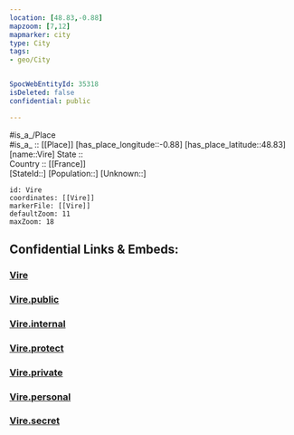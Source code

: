 ```yaml
---
location: [48.83,-0.88] 
mapzoom: [7,12] 
mapmarker: city 
type: City
tags:
- geo/City


SpocWebEntityId: 35318
isDeleted: false
confidential: public

---
```

#is_a_/Place  
#is_a_ :: [[Place]] 
[has_place_longitude::-0.88] 
[has_place_latitude::48.83] 
[name::Vire] 
State ::  
Country :: [[France]]  
[StateId::] 
[Population::] 
[Unknown::] 


```leaflet
id: Vire
coordinates: [[Vire]] 
markerFile: [[Vire]] 
defaultZoom: 11 
maxZoom: 18
```


## Confidential Links & Embeds: 

### [Vire](/_Standards/Earth/Continent/Europe/Europe~West/France/regions~France/Normandie/departments~Normandie/Calvados/communes~Calvados/Vire/cities~Vire/Vire.md) 

### [Vire.public](/_public/Earth/Continent/Europe/Europe~West/France/regions~France/Normandie/departments~Normandie/Calvados/communes~Calvados/Vire/cities~Vire/Vire.public.md) 

### [Vire.internal](/_internal/Earth/Continent/Europe/Europe~West/France/regions~France/Normandie/departments~Normandie/Calvados/communes~Calvados/Vire/cities~Vire/Vire.internal.md) 

### [Vire.protect](/_protect/Earth/Continent/Europe/Europe~West/France/regions~France/Normandie/departments~Normandie/Calvados/communes~Calvados/Vire/cities~Vire/Vire.protect.md) 

### [Vire.private](/_private/Earth/Continent/Europe/Europe~West/France/regions~France/Normandie/departments~Normandie/Calvados/communes~Calvados/Vire/cities~Vire/Vire.private.md) 

### [Vire.personal](/_personal/Earth/Continent/Europe/Europe~West/France/regions~France/Normandie/departments~Normandie/Calvados/communes~Calvados/Vire/cities~Vire/Vire.personal.md) 

### [Vire.secret](/_secret/Earth/Continent/Europe/Europe~West/France/regions~France/Normandie/departments~Normandie/Calvados/communes~Calvados/Vire/cities~Vire/Vire.secret.md)


